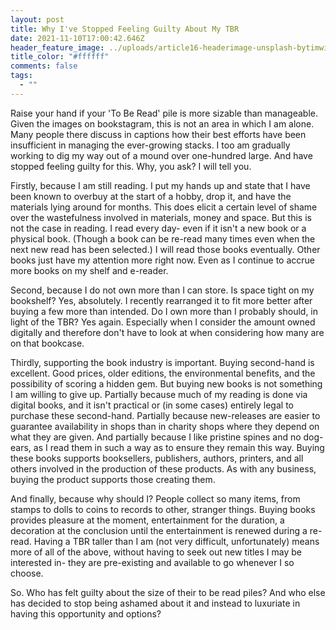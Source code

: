 ```yaml
---
layout: post
title: Why I've Stopped Feeling Guilty About My TBR
date: 2021-11-10T17:00:42.646Z
header_feature_image: ../uploads/article16-headerimage-unsplash-bytimwildsmith-.jfif
title_color: "#ffffff"
comments: false
tags:
  - ""
---
```

Raise your hand if your 'To Be Read' pile is more sizable than manageable. Given the images on bookstagram, this is not an area in which I am alone. Many people there discuss in captions how their best efforts have been insufficient in managing the ever-growing stacks. I too am gradually working to dig my way out of a mound over one-hundred large. And have stopped feeling guilty for this. Why, you ask? I will tell you.

Firstly, because I am still reading. I put my hands up and state that I have been known to overbuy at the start of a hobby, drop it, and have the materials lying around for months. This does elicit a certain level of shame over the wastefulness involved in materials, money and space. But this is not the case in reading. I read every day- even if it isn't a new book or a physical book. (Though a book can be re-read many times even when the next new read has been selected.) I will read those books eventually. Other books just have my attention more right now. Even as I continue to accrue more books on my shelf and e-reader.

Second, because I do not own more than I can store. Is space tight on my bookshelf? Yes, absolutely. I recently rearranged it to fit more better after buying a few more than intended. Do I own more than I probably should, in light of the TBR? Yes again. Especially when I consider the amount owned digitally and therefore don't have to look at when considering how many are on that bookcase.

Thirdly, supporting the book industry is important. Buying second-hand is excellent. Good prices, older editions, the environmental benefits, and the possibility of scoring a hidden gem. But buying new books is not something I am willing to give up. Partially because much of my reading is done via digital books, and it isn't practical or (in some cases) entirely legal to purchase these second-hand. Partially because new-releases are easier to guarantee availability in shops than in charity shops where they depend on what they are given. And partially because I like pristine spines and no dog-ears, as I read them in such a way as to ensure they remain this way. Buying these books supports booksellers, publishers, authors, printers, and all others involved in the production of these products. As with any business, buying the product supports those creating them.

And finally, because why should I? People collect so many items, from stamps to dolls to coins to records to other, stranger things. Buying books provides pleasure at the moment, entertainment for the duration, a decoration at the conclusion until the entertainment is renewed during a re-read. Having a TBR taller than I am (not very difficult, unfortunately) means more of all of the above, without having to seek out new titles I may be interested in- they are pre-existing and available to go whenever I so choose.

So. Who has felt guilty about the size of their to be read piles? And who else has decided to stop being ashamed about it and instead to luxuriate in having this opportunity and options?